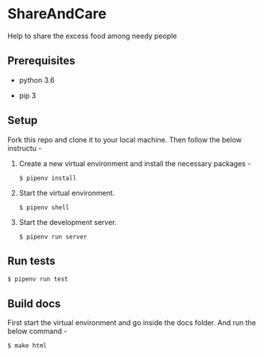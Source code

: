 # ShareAndCare

Help to share the excess food among needy people

## Prerequisites

* python 3.6

* pip 3

## Setup

Fork this repo and clone it to your local machine. Then follow the below instructu -

1. Create a new virtual environment and install the necessary packages -

    `$ pipenv install`

2. Start the virtual environment.

    `$ pipenv shell`

3. Start the development server.

    `$ pipenv run server`

## Run tests

`$ pipenv run test`

## Build docs

First start the virtual environment and go inside the docs folder. And run the below command -

`$ make html`
